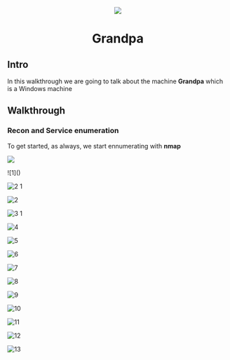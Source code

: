 
<p align="center">
  <img src="https://github.com/Warrior9912/Hack-the-Box-Walkthroughs/assets/34217036/d343a130-20d1-43d7-b454-b14e526d37f9">
</p>

<h1 align="center">Grandpa</h1>

<h2>Intro</h2>
<p>In this walkthrough we are going to talk about the machine <strong>Grandpa</strong> which is a Windows machine</p>

<h2>Walkthrough</h2>
<h3>Recon and Service enumeration</h3>

<p>To get started, as always, we start ennumerating with <strong>nmap</strong></p>

<p>
  <img src="https://github.com/Warrior9912/Hack-the-Box-Walkthroughs/assets/34217036/a24cd6e7-b939-480e-9b9c-1e598e0ca15e">
</p>
<p></p>
![1]()

![2 1](https://github.com/Warrior9912/Hack-the-Box-Walkthroughs/assets/34217036/44ec4f84-a0ea-4a03-95ce-ddfec6beca1f)

![2](https://github.com/Warrior9912/Hack-the-Box-Walkthroughs/assets/34217036/48980dff-70bb-419d-be5b-fd2929532118)

![3 1](https://github.com/Warrior9912/Hack-the-Box-Walkthroughs/assets/34217036/ff4e0971-69f5-423c-aea8-30991ae9f266)

![4](https://github.com/Warrior9912/Hack-the-Box-Walkthroughs/assets/34217036/7da8fb1f-897f-4866-aa4a-6c8354eff355)

![5](https://github.com/Warrior9912/Hack-the-Box-Walkthroughs/assets/34217036/cfb0947b-a4ab-43fd-a661-9e78ff90e1a6)

![6](https://github.com/Warrior9912/Hack-the-Box-Walkthroughs/assets/34217036/d9de7993-9cc4-4c69-9f41-6d39c3ee538f)

![7](https://github.com/Warrior9912/Hack-the-Box-Walkthroughs/assets/34217036/2dff9512-ff68-4dcc-8247-5343df15bdfe)

![8](https://github.com/Warrior9912/Hack-the-Box-Walkthroughs/assets/34217036/20e97a88-e97a-43a0-8ff8-756a65e1aa95)

![9](https://github.com/Warrior9912/Hack-the-Box-Walkthroughs/assets/34217036/fb395fd7-442a-46a8-a3c8-7ade50d26311)

![10](https://github.com/Warrior9912/Hack-the-Box-Walkthroughs/assets/34217036/faf302b5-926f-4901-bbac-4def9c585e2b)

![11](https://github.com/Warrior9912/Hack-the-Box-Walkthroughs/assets/34217036/cafe6c20-d7b3-4d74-9a25-8c18bcc15bb2)

![12](https://github.com/Warrior9912/Hack-the-Box-Walkthroughs/assets/34217036/cafe408a-0090-4916-9e68-5e9fdcc40ba8)

![13](https://github.com/Warrior9912/Hack-the-Box-Walkthroughs/assets/34217036/04e639b8-206b-4f21-a8bc-0ab9eb572ee9)
